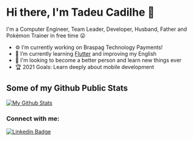 # Hi there, I'm Tadeu Cadilhe 👋


 I'm a Computer Engineer, Team Leader, Developer, Husband, Father and Pokémon Trainer in free time 😛

- ⚙️ I’m currently working on Braspag Technology Payments!
- 📜 I’m currently learning [Flutter][course] and improving my English
- 👯 I'm looking to become a better person and learn new things ever
- 🏆 2021 Goals: Learn deeply about mobile development

## Some of my Github Public Stats

[![My Github Stats](https://github-readme-stats.vercel.app/api?username=hb57786&show_icons=true&title_color=fff&icon_color=79ff97&text_color=9f9f9f&bg_color=151515)](https://github.com/hb57786)

### Connect with me:

[![Linkedin Badge](https://img.shields.io/badge/-LinkedIn-0072b1?style=flat&logo=Linkedin&logoColor=white)](https://www.linkedin.com/in/tadeu-cadilhe/ "Connect on LinkedIn")

[course]: https://www.udemy.com/course/flutter-bootcamp-with-dart/
